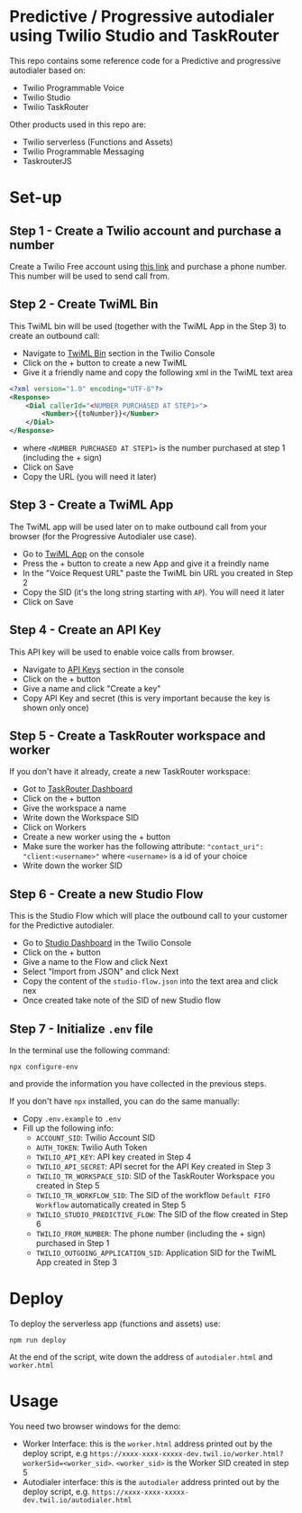 # Predictive / Progressive autodialer using Twilio Studio and TaskRouter

This repo contains some reference code for a Predictive and progressive autodialer based on: 

* Twilio Programmable Voice 
* Twilio Studio 
* Twilio TaskRouter 

Other products used in this repo are: 

* Twilio serverless (Functions and Assets)
* Twilio Programmable Messaging 
* TaskrouterJS

# Set-up 

## Step 1 - Create a Twilio account and purchase a number

Create a Twilio Free account using [this link]( www.twilio.com/referral/f0TwNm) and purchase a phone number. This number will be used to send call from. 

## Step 2 - Create TwiML Bin 

This TwiML bin will be used (together with the TwiML App in the Step 3) to create an outbound call: 

* Navigate to [TwiML Bin](https://www.twilio.com/console/twiml-bins) section in the Twilio Console
* Click on the + button to create a new TwiML
* Give it a friendly name and copy the following xml in the TwiML text area

```xml
<?xml version="1.0" encoding="UTF-8"?>
<Response>
    <Dial callerId="<NUMBER PURCHASED AT STEP1>">
        <Number>{{toNumber}}</Number>
    </Dial>
</Response>
```
* where `<NUMBER PURCHASED AT STEP1>` is the number purchased at step 1 (including the + sign)
* Click on Save 
* Copy the URL (you will need it later)

## Step 3 - Create a TwiML App

The TwiML app will be used later on to make outbound call from your browser (for the Progressive Autodialer use case). 

* Go to [TwiML App](https://www.twilio.com/console/voice/twiml/apps) on the console
* Press the + button to create a new App and give it a freindly name 
* In the "Voice Request URL" paste the TwiML bin URL you created in Step 2 
* Copy the SID (it's the long string starting with `AP`). You will need it later 
* Click on Save 

## Step 4 - Create an API Key 

This API key will be used to enable voice calls from browser. 

* Navigate to [API Keys](https://www.twilio.com/console/voice/settings/api-keys) section in the console 
* Click on the + button 
* Give a name and click "Create a key"
* Copy API Key and secret (this is very important because the key is shown only once)

## Step 5 - Create a TaskRouter workspace and worker 

If you don't have it already, create a new TaskRouter workspace: 

* Got to [TaskRouter Dashboard](https://www.twilio.com/console/taskrouter/dashboard)
* Click on the + button 
* Give the workspace a name 
* Write down the Workspace SID
* Click on Workers 
* Create a new worker using the + button 
* Make sure the worker has the following attribute: `"contact_uri": "client:<username>"` where `<username>` is a id of your choice 
* Write down the worker SID 

## Step 6 - Create a new Studio Flow 

This is the Studio Flow which will place the outbound call to your customer for the Predictive autodialer. 

* Go to [Studio Dashboard](https://www.twilio.com/console/studio) in the Twilio Console 
* Click on the + button 
* Give a name to the Flow and click Next 
* Select "Import from JSON" and click Next 
* Copy the content of the `studio-flow.json` into the text area and click nex 
* Once created take note of the SID of new Studio flow 


## Step 7 - Initialize `.env` file 

In the terminal use the following command: 

```shell
npx configure-env 
```

and provide the information you have collected in the previous steps. 

If you don't have `npx` installed, you can do the same manually: 

* Copy `.env.example` to `.env`
* Fill up the following info: 
  * `ACCOUNT_SID`: Twilio Account SID
  * `AUTH_TOKEN`: Twilio Auth Token 
  * `TWILIO_API_KEY`: API key created in Step 4 
  * `TWILIO_API_SECRET`: API secret for the API Key created in Step 3 
  * `TWILIO_TR_WORKSPACE_SID`: SID of the TaskRouter Workspace you created in Step 5 
  * `TWILIO_TR_WORKFLOW_SID`: The SID of the workflow `Default FIFO Workflow` automatically created in Step 5
  * `TWILIO_STUDIO_PREDICTIVE_FLOW`: The SID of the flow created in Step 6
  * `TWILIO_FROM_NUMBER`: The phone number (including the + sign) purchased in Step 1 
  * `TWILIO_OUTGOING_APPLICATION_SID`: Application SID for the TwiML App created in Step 3

# Deploy 

To deploy the serverless app (functions and assets) use: 

```
npm run deploy
```

At the end of the script, wite down the address of `autodialer.html` and `worker.html`

# Usage 

You need two browser windows for the demo: 

* Worker Interface: this is the `worker.html` address printed out by the deploy script, e.g `https://xxxx-xxxx-xxxxx-dev.twil.io/worker.html?workerSid=<worker_sid>`. `<worker_sid>` is the Worker SID created in step 5 
* Autodialer interface: this is the `autodialer` address printed out by the deploy script, e.g. `https://xxxx-xxxx-xxxxx-dev.twil.io/autodialer.html`